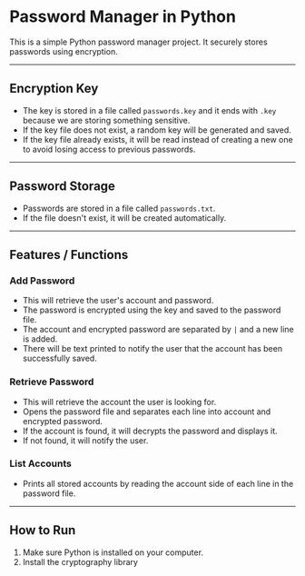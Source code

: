 # Password Manager in Python

This is a simple Python password manager project. It securely stores passwords using encryption.

---

## Encryption Key
- The key is stored in a file called `passwords.key` and it ends with `.key` because we are storing something sensitive.
- If the key file does not exist, a random key will be generated and saved.
- If the key file already exists, it will be read instead of creating a new one to avoid losing access to previous passwords.

---

## Password Storage
- Passwords are stored in a file called `passwords.txt`.
- If the file doesn't exist, it will be created automatically.

---

## Features / Functions

### Add Password
- This will retrieve the user's account and password.
- The password is encrypted using the key and saved to the password file.
- The account and encrypted password are separated by ` | ` and a new line is added.
- There will be text printed to notify the user that the account has been successfully saved.

### Retrieve Password
- This will retrieve the account the user is looking for.
- Opens the password file and separates each line into account and encrypted password.
- If the account is found, it will decrypts the password and displays it.
- If not found, it will notify the user.

### List Accounts
- Prints all stored accounts by reading the account side of each line in the password file.

---

## How to Run
1. Make sure Python is installed on your computer.
2. Install the cryptography library
  
